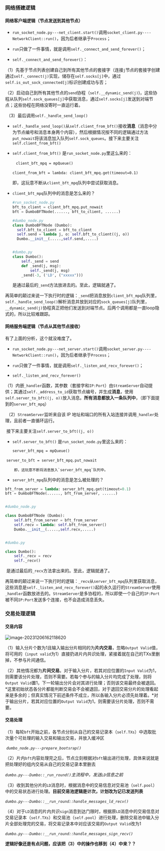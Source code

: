 ### 网络搭建逻辑

#### 网络客户端逻辑（节点发送到其他节点）

* `run_socket_node.py---net_client.start()`调用`socket_client.py----NetworkClient::run()`，因为后者继承于`Process`；

* `run`只做了一件事情，就是调用`self._connect_and_send_forever()`；

* `self._connect_and_send_forever()`：

​	（1）先基于节点列表创建自己到所有其他节点的套接字（连接`j`节点的套接字创建通过`self._connect(j)`实现，储存在`self.socks[j]`中，通过`self.is_out_sock_connected[j]`标识创建成功与否；

​	（2）启动自己到所有其他节点的`send`协程（`self.__dynamic_send(j)`)，这些协程从队列`self.sock_queues[j]`中获取消息，通过`self.socks[j]`发送到对端节点；这些协程在网络没寄时一直运行着。

​	（3）最后调用`self._handle_send_loop()`

* `self._handle_send_loop()`从`self.client_from_bft()`接收**消息**（消息中分为节点编号和消息本身两个内容），然后根据情况按不同的逻辑通过方法`put_nowait`将该消息加入队列`self.sock_queues`。接下来主要关注`self.client_from_bft()`

* `self.client_from_bft()` 是`run_socket_node.py`里这么来的：

  ​      ` client_bft_mpq = mpQueue()`

  ​     `client_from_bft = lambda: client_bft_mpq.get(timeout=0.1)`

  ​      即，这玩意不断从`client_bft_mpq`队列中尝试获取消息。

* `client_bft_mpq`队列中的消息是怎么来的？     

  ```python
  #run_socket_node.py
  bft_to_client = client_bft_mpq.put_nowait
  bft = DumboBFTNode(......, bft_to_client, ......)
  
  #dumbo_node.py
  class DumboBFTNode (Dumbo):
  	self.bft_to_client = bft_to_client
  	self.send = lambda j, o: self.bft_to_client((j, o))
  	Dumbo.__init__(.....,self.send,.....)
  
  
  #dumbo.py 
  class Dumbo():
      self._send = send
      def _send(j, msg):
          self._send(j, msg)
      _send(-3, ('LD', ("xxxxx")))
  ```
  
   是通过最后的`_send`方法放进去的。至此，逻辑就通了。

再简单的颠过来说一下执行时的逻辑：`_send`把消息放到`client_bft_mpq`队列里，`self._handle_send_loop()`解析消息并放到对应的`sock_queues[j]`队列里，`__dynamic_send(j)`协程真正把他们发送到对端节点。后两个调用都是一直loop隐式的，所以比较难跟踪。



#### 网络服务端逻辑（节点从其他节点接收）

有了上面的分析，这个就没难度了。

* `run_socket_node.py---net_server.start()`调用`socket_server.py----NetworkClient::run()`，因为后者继承于`Process`；

* `run`只做了一件事情，就是调用`self._listen_and_recv_forever()`；
* `self._listen_and_recv_forever()`

​		（1）内嵌`_handler`函数，其参数（套接字和`IP:Port`）由`StreamServer`自动提供；其通过`self._address_to_id`获取节点编号，并生成**消息**，使用`self.server_to_bft((j, o))`放入消息。**所有消息都放入一条队列中**，（即下面提到的`server_bft_mpq`）

​		（2）`StreamServer`监听来自该 IP 地址和端口的所有入站连接并调用`_handler`处理，且前者一直循环运行。

​			接下来主要关注`self.server_to_bft((j, o))`

* `self.server_to_bft()` 是`run_socket_node.py`里这么来的：

  `server_bft_mpq = mpQueue()`

​		`server_to_bft = server_bft_mpq.put_nowait`

 		即，这玩意不断将消息放入`server_bft_mpq`队列中。

* `server_bft_mpq`队列中的消息是怎么被处理的？

```python
bft_from_server = lambda: server_bft_mpq.get(timeout=0.1)
bft = DumboBFTNode(......, bft_from_server, ......)


#dumbo_node.py

class DumboBFTNode (Dumbo):
	self.bft_from_server = bft_from_server
	self.recv = lambda: self.bft_from_server()
	Dumbo.__init__(.....,self.recv,.....)


#dumbo.py 

class Dumbo():
	self._recv = recv 
	self._recv()  
```

​		是通过最后的`_recv`方法拿出来的。至此，逻辑就通了。

再简单的颠过来说一下执行时的逻辑：`_recv`从`server_bft_mpq`队列里获取消息，这些消息是`self._listen_and_recv_forever()`起的永久运行的`StreamServer`使用`_handler`函数放进去的。`StreamServer`是多协程的，所以即使一个自己的`IP:Port`被不同`IP:Port`发送多个连接，也不会造成消息丢失。





### 交易处理逻辑

#### 交易内容

![image-20231206162118620](D:\markdown_photo\代码复现\image-20231206162118620.png)

（1）输入分片个数为1且输入输出分片相同的为**片内交易**，忽略`Output Valid`值，将可用的（`input valid`为1）直接扔进片内共识处理，紧接着就在自己的TXs里删掉，不参与片间通信。

（2）其他情况都为**片间交易**。对于输入分片，若其对应位置的`Input Valid`为1，则需要该分片处理，否则不需要。若每个参与的输入分片均完成了处理，则将`Output Valid`置1，下一轮输出分片会对其进行处理；否则该交易最终会被退回。*这里初始状态各分片都能判断交易会不会被退回，对于退回交易分片的处理看起来是多余的；但真实情况下前述条件不成立，所以各输入分片必须先处理着。*对于输出分片，若其对应位置的`Output Valid`为1，则需要该分片处理，否则不需要。





#### 交易处理

（1）每轮`bft`开始之前，各节点分别从自己的交易记录本（`self.TXs`）中选取批次量个可处理的输入交易和输出交易，并放入缓冲区

​			*`dumbo_node.py---prepare_bootsrap()`*

（2）片内`bft`内容处理完之后，节点立刻根据对`bft`输出进行处理，具体来说就是把处理好的组内交易从自己的交易记录本里删去

​			*`dumbo.py---Dumbo::_run_round()`主流程中，发送`LD`信息之前*

（3）收到其他分片的`LD`消息时，根据消息中的交易信息对交易池（`self.pool`）中的交易状态进行处理。**目前交易池逻辑是计次，计划改为记已发送列表**

​			*`dumbo.py---Dumbo::__run_round::handle_messages_ld_recv()`*

（4）对于`LD`消息的片内共识`sign`消息到达门限时，根据原`LD`消息中的交易信息对交易记录本（`self.TXs`）和交易池（`self.pool`）进行处理，删除交易池中输入分片全部处理完的交易，将交易记录本中对应该交易的`Output Valid`改为1

​			*`dumbo.py---Dumbo::__run_round::handle_messages_sign_recv()`*

​	**逻辑好像还是有点问题，应该把（3）中的操作也移到（4）中来？？**

